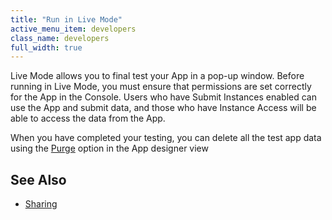 ```yaml
---
title: "Run in Live Mode"
active_menu_item: developers
class_name: developers
full_width: true
---
```



Live Mode allows you to final test your App in a pop-up window. Before running in Live Mode, you must ensure that permissions are set correctly for the App in the Console. Users who have Submit Instances enabled can use the App and submit data, and those who have Instance Access will be able to access the data from the App.

When you have completed your testing, you can delete all the test app data using the [Purge](/developers/user-guide/product-guide/the-console/console-tabs/applications#purge) option in the App designer view

## See Also

 - [Sharing](/developers/user-guide/product-guide/the-console/sharing)

